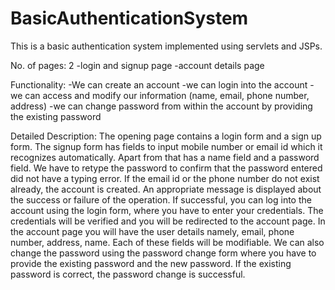 # BasicAuthenticationSystem
This is a basic authentication system implemented using servlets and JSPs.

No. of pages: 2
-login and signup page
-account details page

Functionality:
-We can create an account
-we can login into the account
-we can access and modify our information (name, email, phone number, address)
-we can change password from within the account by providing the existing password

Detailed Description:
The opening page contains a login form and a sign up form. The signup form has fields to input mobile number or 
email id which it recognizes automatically. Apart from that has a name field and a password field. We have to retype the password
to confirm that the password entered did not have a typing error. If the email id or the phone number do not exist
already, the account is created. An appropriate message is displayed about the success or failure of the operation.
If successful, you can log into the account using the login form, where you have to enter your credentials. The credentials 
will be verified and you will be redirected to the account page. In the account page you will have the user details namely,
email, phone number, address, name. Each of these fields will be modifiable. We can also change the password using the password change 
form where you have to provide the existing password and the new password. If the existing password is correct, the password
change is successful.
